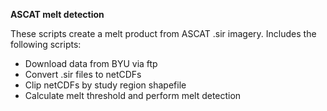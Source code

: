 **ASCAT melt detection**

These scripts create a melt product from ASCAT .sir imagery. Includes the following scripts:
- Download data from BYU via ftp
- Convert .sir files to netCDFs
- Clip netCDFs by study region shapefile
- Calculate melt threshold and perform melt detection
